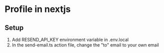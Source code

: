 # Profile in nextjs

## Setup

1. Add RESEND_API_KEY environment variable in .env.local
2. In the send-email.ts action file, change the "to" email to your own email
